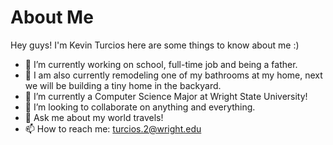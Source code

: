 # About Me


Hey guys! I'm Kevin Turcios here are some things to know about me :)

- 🔭 I’m currently working on school, full-time job and being a father.
- 🌱 I am also currently remodeling one of my bathrooms at my home, next we will be building a tiny home in the backyard.
- 🌱 I’m currently a Computer Science Major at Wright State University!
- 👯 I’m looking to collaborate on anything and everything.
- 💬 Ask me about my world travels!
- 📫 How to reach me: turcios.2@wright.edu
